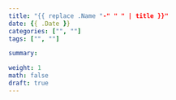 ```yaml
---
title: "{{ replace .Name "-" " " | title }}"
date: {{ .Date }}
categories: ["", ""]
tags: ["", ""]

summary:

weight: 1
math: false
draft: true
---
```

